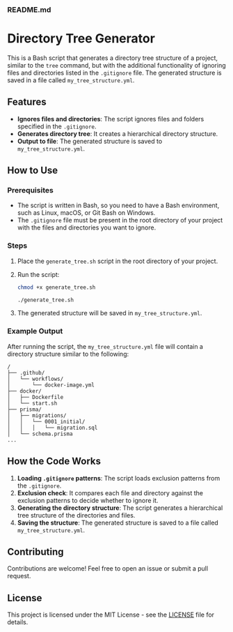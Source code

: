 ### README.md

# Directory Tree Generator

This is a Bash script that generates a directory tree structure of a project, similar to the `tree` command, but with the additional functionality of ignoring files and directories listed in the `.gitignore` file. The generated structure is saved in a file called `my_tree_structure.yml`.

## Features

- **Ignores files and directories**: The script ignores files and folders specified in the `.gitignore`.
- **Generates directory tree**: It creates a hierarchical directory structure.
- **Output to file**: The generated structure is saved to `my_tree_structure.yml`.

## How to Use

### Prerequisites

- The script is written in Bash, so you need to have a Bash environment, such as Linux, macOS, or Git Bash on Windows.
- The `.gitignore` file must be present in the root directory of your project with the files and directories you want to ignore.

### Steps

1. Place the `generate_tree.sh` script in the root directory of your project.
2. Run the script:

   ```bash
   chmod +x generate_tree.sh

   ./generate_tree.sh
   ```

3. The generated structure will be saved in `my_tree_structure.yml`.

### Example Output

After running the script, the `my_tree_structure.yml` file will contain a directory structure similar to the following:

```
/
├── .github/
│   └── workflows/
│       └── docker-image.yml
├── docker/
│   ├── Dockerfile
│   └── start.sh
├── prisma/
│   ├── migrations/
│   │   └── 0001_initial/
│   │   │   └── migration.sql
│   └── schema.prisma
...
```

## How the Code Works

1. **Loading `.gitignore` patterns**: The script loads exclusion patterns from the `.gitignore`.
2. **Exclusion check**: It compares each file and directory against the exclusion patterns to decide whether to ignore it.
3. **Generating the directory structure**: The script generates a hierarchical tree structure of the directories and files.
4. **Saving the structure**: The generated structure is saved to a file called `my_tree_structure.yml`.

## Contributing

Contributions are welcome! Feel free to open an issue or submit a pull request.

## License

This project is licensed under the MIT License - see the [LICENSE](LICENSE) file for details.
